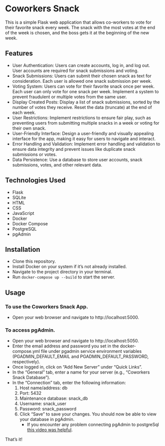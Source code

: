  # Coworkers Snack
This is a simple Flask web application that allows co-workers to vote for their favorite snack every week. The snack with the most votes at the end of the week is chosen, and the boss gets it at the beginning of the new week.

 ## Features
 - User Authentication: Users can create accounts, log in, and log out. User accounts are required for snack submissions and voting.
 - Snack Submissions: Users can submit their chosen snack as text for consideration. Each user is allowed one snack submission per week.
 - Voting System: Users can vote for their favorite snack once per week. Each user can only vote for one snack per week. Implement a system to prevent fraudulent or multiple votes from the same user.
 - Display Created Posts: Display a list of snack submissions, sorted by the number of votes they receive. Reset the data (truncate) at the end of each week.
 - User Restrictions: Implement restrictions to ensure fair play, such as preventing users from submitting multiple snacks in a week or voting for their own snack.
 - User-Friendly Interface: Design a user-friendly and visually appealing interface for the app, making it easy for users to navigate and interact.
 - Error Handling and Validation: Implement error handling and validation to ensure data integrity and prevent issues like duplicate snack submissions or votes.
 - Data Persistence: Use a database to store user accounts, snack submissions, votes, and other relevant data.
 ## Technologies Used
 - Flask
 - SQLite
 - HTML
 - CSS
 - JavaScript
 - Docker
 - Docker Compose
 - PostgreSQL
 - pgAdmin
 ## Installation
 - Clone this repository.
 - Install Docker on your system if it’s not already installed.
 - Navigate to the project directory in your terminal.
 - Run `docker-compose up --build` to start the server.
 ## Usage
 ### To use the Coworkers Snack App.
  - Open your web browser and navigate to http://localhost:5000.
 ### To access pgAdmin.
 - Open your web browser and navigate to http://localhost:5050.
 - Enter the email address and password you set in the docker-compose.yml file under pgadmin service environment variables (PGADMIN_DEFAULT_EMAIL and PGADMIN_DEFAULT_PASSWORD, respectively).
 - Once logged in, click on “Add New Server” under “Quick Links”.
 - In the “General” tab, enter a name for your server (e.g., “Coworkers Snack Database”).
 - In the “Connection” tab, enter the following information:
      1. Host name/address: db
      1. Port: 5432
      1. Maintenance database: snack_db
      1. Username: snack_user
      1. Password: snack_password
      1. Click “Save” to save your changes. You should now be able to view your database in pgAdmin.
          - If you encounter any problem connecting pgAdmin to postgreSql [this video was helpful](https://www.youtube.com/watch?v=2BjrT14Heug&t=471s&ab_channel=AcerTech).

That’s it!
